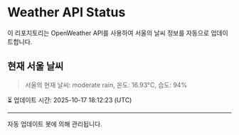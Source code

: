 
# Weather API Status

이 리포지토리는 OpenWeather API를 사용하여 서울의 날씨 정보를 자동으로 업데이트합니다.

## 현재 서울 날씨
> 서울의 현재 날씨: moderate rain, 온도: 16.93°C, 습도: 94%

⏳ 업데이트 시간: 2025-10-17 18:12:23 (UTC)

---
자동 업데이트 봇에 의해 관리됩니다.
